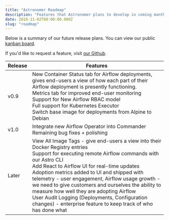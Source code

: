 ```yaml
---
title: "Astronomer Roadmap"
description: "Features that Astronomer plans to develop in coming months."
date: 2018-11-02T00:00:00.000Z
slug: "roadmap"
---
```


Below is a summary of our future release plans. You can view our public
[kanban board](https://github.com/orgs/astronomer/projects/16).

If you'd like to request a feature,
visit [our Github](https://github.com/astronomer/astronomer/issues).

| Release | Features |
|---------------------------|------------|
| v0.9 | New Container Status tab for Airflow deployments, gives end-users a view of how each part of their Airflow deployment is presently functioning.<br />Metrics tab for improved end-user monitoring<br />Support for New Airflow RBAC model<br />Full support for Kubernetes Executor<br />Switch base image for deployments from Alpine to Debian<br /> |
| v1.0 | Integrate new Airflow Operator into Commander<br />Remaining bug fixes + polishing<br /> |
| Later | View All Image Tags - give end-users a view into their Docker Registry entries<br />Support for executing remote Airflow commands with our Astro CLI<br />Add React to Airflow UI for real-time updates<br />Adoption metrics added to UI and shipped with telemetry - user engagement, Airflow usage growth - we need to give customers and ourselves the ability to measure how well they are adopting Airflow<br />User Audit Logging (Deployments, Configuration changes) - enterprise feature to keep track of who has done what |
